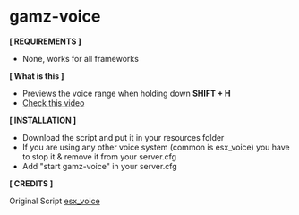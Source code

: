 # gamz-voice

**[ REQUIREMENTS ]**
- None, works for all frameworks

**[ What is this ]**
- Previews the voice range when holding down **SHIFT + H**
- [Check this video](https://streamable.com/138qa)

**[ INSTALLATION ]**
- Download the script and put it in your resources folder
- If you are using any other voice system (common is esx_voice) you have to stop it & remove it from your server.cfg 
- Add "start gamz-voice" in your server.cfg

**[ CREDITS ]**

Original Script [esx_voice](https://github.com/ESX-Org/esx_voice)
